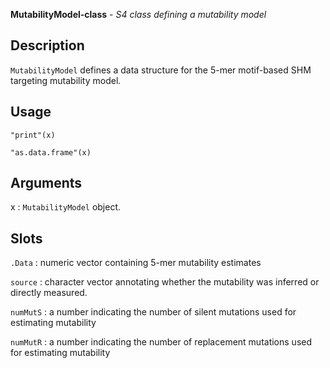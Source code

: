 **MutabilityModel-class** - *S4 class defining a mutability model*

Description
--------------------

`MutabilityModel` defines a data structure for the 5-mer motif-based SHM targeting
mutability model.


Usage
--------------------
```
"print"(x)
```
```
"as.data.frame"(x)
```

Arguments
-------------------

x
:   `MutabilityModel` object.




Slots
-------------------



`.Data`
:   numeric vector containing 5-mer mutability estimates

`source`
:   character vector annotating whether the mutability was
inferred or directly measured.

`numMutS`
:   a number indicating the number of silent mutations used for 
estimating mutability

`numMutR`
:   a number indicating the number of replacement mutations used 
for estimating mutability









